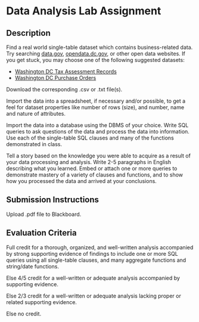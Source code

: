 # Data Analysis Lab Assignment

## Description

Find a real world
 single-table dataset
 which contains business-related data.
 Try searching [data.gov](http://www.data.gov/),
 [opendata.dc.gov](http://opendata.dc.gov/),  or other open data websites. If you get stuck, you may choose one of the following suggested datasets:

 + [Washington DC Tax Assessment Records](http://opendata.dc.gov/datasets/496533836db640bcade61dd9078b0d63_53)
 + [Washington DC Purchase Orders](http://opendata.dc.gov/datasets/f61f962c2ce84f2caa1919d425c8061d_0?uiTab=table)

Download the corresponding .csv or .txt file(s).

Import the data into a spreadsheet,
 if necessary and/or possible,
 to get a feel for dataset properties like number of rows (size), and
  number,
  name and
  nature of attributes.

Import the data into a database using the DBMS of your choice.
 Write SQL queries to ask questions of the data and process the data into information. Use each of the single-table SQL clauses and many of the functions demonstrated in class.

Tell a story based on the knowledge you were able to acquire as a result of your data processing and analysis. Write 2-5 paragraphs in English describing what you learned. Embed or attach one or more queries to demonstrate mastery of a variety of clauses and functions, and to show how you processed the data and arrived at your conclusions.

## Submission Instructions

Upload .pdf file to Blackboard.

## Evaluation Criteria

Full credit for a thorough, organized, and well-written analysis accompanied by strong supporting evidence of findings to include one or more SQL queries using all single-table clauses, and many aggregate functions and string/date functions.

Else 4/5 credit for a well-written or adequate analysis accompanied by supporting evidence.

Else 2/3 credit for a well-written or adequate analysis lacking proper or related supporting evidence.

Else no credit.

